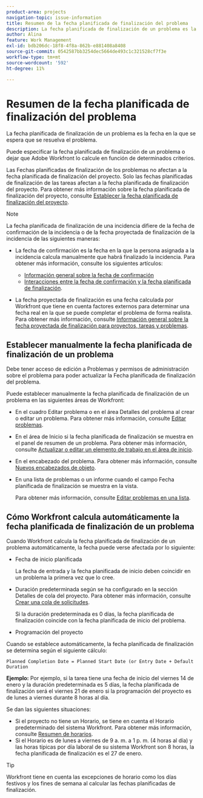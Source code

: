 ```yaml
---
product-area: projects
navigation-topic: issue-information
title: Resumen de la fecha planificada de finalización del problema
description: La fecha planificada de finalización de un problema es la fecha en la que se espera que se resuelva el problema.
author: Alina
feature: Work Management
exl-id: bdb206dc-18f8-4f8a-862b-e881408a8408
source-git-commit: 0542587bb3254dec5664de493c1c321528cf7f3e
workflow-type: tm+mt
source-wordcount: '592'
ht-degree: 11%

---
```


# Resumen de la fecha planificada de finalización del problema

<!--Audited: 08/2025-->

La fecha planificada de finalización de un problema es la fecha en la que se espera que se resuelva el problema.

Puede especificar la fecha planificada de finalización de un problema o dejar que Adobe Workfront lo calcule en función de determinados criterios.

Las Fechas planificadas de finalización de los problemas no afectan a la fecha planificada de finalización del proyecto. Solo las fechas planificadas de finalización de las tareas afectan a la fecha planificada de finalización del proyecto. Para obtener más información sobre la fecha planificada de finalización del proyecto, consulte [Establecer la fecha planificada de finalización del proyecto](../../../manage-work/projects/planning-a-project/project-planned-completion-date.md).

>[!NOTE]
>
>La fecha planificada de finalización de una incidencia difiere de la fecha de confirmación de la incidencia o de la fecha proyectada de finalización de la incidencia de las siguientes maneras:
>
>* La fecha de confirmación es la fecha en la que la persona asignada a la incidencia calcula manualmente que habrá finalizado la incidencia. Para obtener más información, consulte los siguientes artículos:
>
>   * [Información general sobre la fecha de confirmación](../../../manage-work/projects/updating-work-in-a-project/overview-of-commit-dates.md)
>   * [Interacciones entre la fecha de confirmación y la fecha planificada de finalización](../../../manage-work/projects/updating-work-in-a-project/interactions-between-commit-and-planned-completion-dates.md).
>
>* La fecha proyectada de finalización es una fecha calculada por Workfront que tiene en cuenta factores externos para determinar una fecha real en la que se puede completar el problema de forma realista. Para obtener más información, consulte [Información general sobre la fecha proyectada de finalización para proyectos, tareas y problemas](../../../manage-work/projects/planning-a-project/project-projected-completion-date.md).
>

## Establecer manualmente la fecha planificada de finalización de un problema

Debe tener acceso de edición a Problemas y permisos de administración sobre el problema para poder actualizar la Fecha planificada de finalización del problema.

Puede establecer manualmente la fecha planificada de finalización de un problema en las siguientes áreas de Workfront:

* En el cuadro Editar problema o en el área Detalles del problema al crear o editar un problema. Para obtener más información, consulte [Editar problemas](../../../manage-work/issues/manage-issues/edit-issues.md).
* En el área de Inicio si la fecha planificada de finalización se muestra en el panel de resumen de un problema. Para obtener más información, consulte [Actualizar o editar un elemento de trabajo en el área de inicio](../../../workfront-basics/using-home/using-the-home-area/update-and-edit-work-item-home.md).
* En el encabezado del problema. Para obtener más información, consulte [Nuevos encabezados de objeto](../../../workfront-basics/the-new-workfront-experience/new-object-headers.md).
* En una lista de problemas o un informe cuando el campo Fecha planificada de finalización se muestra en la vista.

  Para obtener más información, consulte [Editar problemas en una lista](../../../manage-work/issues/manage-issues/edit-issues-in-a-list.md).

## Cómo Workfront calcula automáticamente la fecha planificada de finalización de un problema

Cuando Workfront calcula la fecha planificada de finalización de un problema automáticamente, la fecha puede verse afectada por lo siguiente:

* Fecha de inicio planificada

  La fecha de entrada y la fecha planificada de inicio deben coincidir en un problema la primera vez que lo cree.

* Duración predeterminada según se ha configurado en la sección Detalles de cola del proyecto. Para obtener más información, consulte [Crear una cola de solicitudes](../../../manage-work/requests/create-and-manage-request-queues/create-request-queue.md).

  Si la duración predeterminada es 0 días, la fecha planificada de finalización coincide con la fecha planificada de inicio del problema.

* Programación del proyecto

Cuando se establece automáticamente, la fecha planificada de finalización se determina según el siguiente cálculo:

```
Planned Completion Date = Planned Start Date (or Entry Date + Default Duration
```

**Ejemplo:** Por ejemplo, si la tarea tiene una fecha de inicio del viernes 14 de enero y la duración predeterminada es 5 días, la fecha planificada de finalización será el viernes 21 de enero si la programación del proyecto es de lunes a viernes durante 8 horas al día.

Se dan las siguientes situaciones:

* Si el proyecto no tiene un Horario, se tiene en cuenta el Horario predeterminado del sistema Workfront. Para obtener más información, consulte [Resumen de horarios](../../../administration-and-setup/set-up-workfront/configure-timesheets-schedules/schedules-overview.md).
* Si el Horario es de lunes a viernes de 9 a. m. a 1 p. m. (4 horas al día) y las horas típicas por día laboral de su sistema Workfront son 8 horas, la fecha planificada de finalización es el 27 de enero.

>[!TIP]
>
>Workfront tiene en cuenta las excepciones de horario como los días festivos y los fines de semana al calcular las fechas planificadas de finalización.


